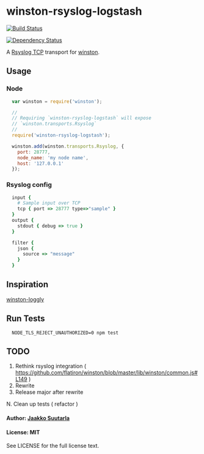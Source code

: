 # winston-rsyslog-logstash

[![Build Status](https://travis-ci.org/jaakkos/winston-rsyslog-logstash.png?branch=master)](https://travis-ci.org/jaakkos/winston-rsyslog-logstash)

[![Dependency Status](https://gemnasium.com/badges/github.com/jaakkos/winston-rsyslog-logstash.svg)](https://gemnasium.com/github.com/jaakkos/winston-rsyslog-logstash)

A [Rsyslog TCP][0] transport for [winston][1].

## Usage

### Node

``` js
  var winston = require('winston');

  //
  // Requiring `winston-rsyslog-logstash` will expose
  // `winston.transports.Rsyslog`
  //
  require('winston-rsyslog-logstash');

  winston.add(winston.transports.Rsyslog, {
    port: 28777,
    node_name: 'my node name',
    host: '127.0.0.1'
  });
```

### Rsyslog config

``` ruby
  input {
    # Sample input over TCP
    tcp { port => 28777 type=>"sample" }
  }
  output {
    stdout { debug => true }
  }

  filter {
    json {
      source => "message"
    }
  }

```

## Inspiration
[winston-loggly][2]

## Run Tests

```
  NODE_TLS_REJECT_UNAUTHORIZED=0 npm test
```

## TODO

1. Rethink rsyslog integration ( https://github.com/flatiron/winston/blob/master/lib/winston/common.js#L149 )
2. Rewrite
3. Release major after rewrite

N. Clean up tests ( refactor )

#### Author: [Jaakko Suutarla](https://github.com/jaakkos)

#### License: MIT

See LICENSE for the full license text.

[0]: http://rsyslog.net/
[1]: https://github.com/flatiron/winston
[2]: https://github.com/indexzero/winston-loggly
